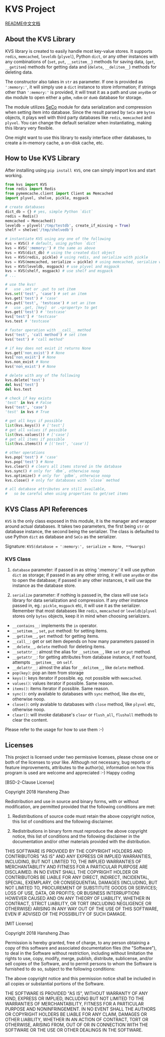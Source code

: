 # KVS Project #

[README中文文档](README.zh-CN.md)

## About the KVS Library ##

KVS library is created to easily handle most key-value stores. It supports `redis`, `memcached`, `leveldb` (`plyvel`), Python `dict`, or any other instances with any combinations of (`set`, `put`, `__setitem__`) methods for saving data, (`get`, `__getitem`) methods for getting data and (`delete`, `__delitem__`) methods for deleting data.

The constructor also takes in `str` as parameter. If one is provided as `':memory:'`, it will simply use a `dict` instance to store information; if strings other than `':memory:'` is provided, it will treat it as a path and use `anydbm` or `dbm` module to open either a `gdbm`, `ndbm` or `dumb` database for storage.

The module utilizes [SeCo](https://www.github.com/copyrighthero/SeCo) module for data serialization and compression when setting item into database. Since the result parsed by `SeCo` are `bytes` objects, it plays well with third party databases like `redis`, `memcached` and `plyvel`. You can change the default serializer when instantiating, making this library very flexible.

One might want to use this library to easily interface other databases, to create a in-memory cache, a on-disk cache, etc.

## How to Use KVS Library ##

After installing using `pip install KVS`, one can simply import kvs and start working.

```python
from kvs import KVS
from redis import Redis
from pymemcache.client import Client as Memcached
import plyvel, shelve, pickle, msgpack

# create databases
dict_db = {} # yes, simple Python `dict`
redis = Redis()
memcached = Memcached()
leveldb = plyvel('/tmp/testdb', create_if_missing = True)
shelf = shelve('/tmp/shelvedb')

# instantiate KVS using any one of the following
kvs = KVS() # default, using python `dict`
kvs = KVS(':memory:') # the same as above
kvs = KVS(dict_db) # using the created dict object
kvs = KVS(redis, pickle) # using redis, and serialize with pickle
kvs = KVS(memcached, serialize = pickle) # using memcached, serialize with pickle
kvs = KVS(leveldb, msgpack) # use plyvel and msgpack
kvs = KVS(shelf, msgpack) # use shelf and msgpack
# ...

# use the kvs!
#   use .set or .put to set item
kvs.set('test', 'case') # set an item
kvs.get('test') # 'case'
kvs.put('test', 'testcase') # set an item
#   use .get, [key]  or .<property> to get
kvs.get('test') # 'testcase'
kvs['test'] # 'testcase'
kvs.test # 'testcase`

# faster operation with __call__ method
kvs('test', 'call method') # set item
kvs('test') # 'call method'

# if key does not exist it returns None
kvs.get('non_exist') # None
kvs['non_exist'] # None
kvs.non_exist # None
kvs('non_exist') # None

# delete with any of the following
kvs.delete('test')
del kvs['test']
del kvs.test

# check if key exists
'test' in kvs # False
kvs('test', 'case')
'test' in kvs # True

# get all keys if possible
list(kvs.keys()) # ['test']
# get all values if possible
list(kvs.values()) # ['case']
# get all items if possible
list(kvs.items()) # [('test', 'case')]

# other operations
kvs.pop('test') # 'case'
kvs.pop('test') # None
kvs.clear() # clears all items stored in the database
kvs.sync() # only for `dbm`, otherwise noop
kvs.optimize() # only for `gdbm`, otherwise noop
kvs.close() # only for databases with `close` method

# all database attributes are still available,
#   so be careful when using properties to get/set items
```

## KVS Class API References ##

`KVS` is the only class exposed in this module, it is the manager and wrapper around actual databases. It takes two parameters, the first being `str` or database instance, the second being the serializer. The class is defaulted to use Python `dict` as database and `SeCo` as the serializer.

Signature: `KVS(database = ':memory:', serialize = None, **kwargs)`

### KVS Class ###

1. `database` parameter: if passed in as string ':memory:' it will use python `dict` as storage; if passed in as any other string, it will use `anydbm` or `dbm` to open the database; if passed in any other instances, it will use the instance as the database store.

2. `serialize` parameter: if nothing is passed in, the class will use `SeCo` library for data serialization and compression. If any other instance passed in, eg.: `pickle`, `msgpack` etc, it will use it as the serializer. Remember that most databases like `redis`, `memcached` or `leveldb|plyvel` stores only `bytes` objects, keep it in mind when choosing serializers. 

- `__contains__`: implements the `in` operator.
- `__setitem__`, `set`, `put` method: for setting items.
- `__getitem__`, `get` method: for getting items.
- `__call__`: get or set item depends on how many parameters passed in
- `__delete__`, `delete` method: for deleting items.
- `__setattr__`: almost the alias for `__setitem__`, like `set` or `put` method.
- `__getattr__`: for getting attributes from database instance, if not found, attempts `__getitem__` on `self`.
- `__delattr__`: almost the alias for `__delitem__`, like `delete` method.
- `pop(key)`: pop an item from storage
- `keys()`: keys iterator if possible. eg. not possible with `memcached`.
- `values()`: values iterator if possible. Same reason.
- `items()`: items iterator if possible. Same reason.
- `sync()`: only available to databases with `sync` method, like `dbm` etc, otherwise noop.
- `close()`: only avalable to databases with `close` method, like `plyvel` etc, otherwise noop.
- `clear()`: will invoke database's `clear` or `flush_all`, `flushall` methods to clear the content.

Please refer to the usage for how to use them :-)

## Licenses ##

This project is licensed under two permissive licenses, please chose one or both of the licenses to your like. Although not necessary, bug reports or feature improvements, attributes to the author(s), information on how this program is used are welcome and appreciated :-) Happy coding 

[BSD-2-Clause License]

Copyright 2018 Hansheng Zhao

Redistribution and use in source and binary forms, with or without modification, are permitted provided that the following conditions are met:

1. Redistributions of source code must retain the above copyright notice, this list of conditions and the following disclaimer.

2. Redistributions in binary form must reproduce the above copyright notice, this list of conditions and the following disclaimer in the documentation and/or other materials provided with the distribution.

THIS SOFTWARE IS PROVIDED BY THE COPYRIGHT HOLDERS AND CONTRIBUTORS "AS IS" AND ANY EXPRESS OR IMPLIED WARRANTIES, INCLUDING, BUT NOT LIMITED TO, THE IMPLIED WARRANTIES OF MERCHANTABILITY AND FITNESS FOR A PARTICULAR PURPOSE ARE DISCLAIMED. IN NO EVENT SHALL THE COPYRIGHT HOLDER OR CONTRIBUTORS BE LIABLE FOR ANY DIRECT, INDIRECT, INCIDENTAL, SPECIAL, EXEMPLARY, OR CONSEQUENTIAL DAMAGES (INCLUDING, BUT NOT LIMITED TO, PROCUREMENT OF SUBSTITUTE GOODS OR SERVICES; LOSS OF USE, DATA, OR PROFITS; OR BUSINESS INTERRUPTION) HOWEVER CAUSED AND ON ANY THEORY OF LIABILITY, WHETHER IN CONTRACT, STRICT LIABILITY, OR TORT (INCLUDING NEGLIGENCE OR OTHERWISE) ARISING IN ANY WAY OUT OF THE USE OF THIS SOFTWARE, EVEN IF ADVISED OF THE POSSIBILITY OF SUCH DAMAGE.

[MIT License]

Copyright 2018 Hansheng Zhao

Permission is hereby granted, free of charge, to any person obtaining a copy of this software and associated documentation files (the "Software"), to deal in the Software without restriction, including without limitation the rights to use, copy, modify, merge, publish, distribute, sublicense, and/or sell copies of the Software, and to permit persons to whom the Software is furnished to do so, subject to the following conditions:

The above copyright notice and this permission notice shall be included in all copies or substantial portions of the Software.

THE SOFTWARE IS PROVIDED "AS IS", WITHOUT WARRANTY OF ANY KIND, EXPRESS OR IMPLIED, INCLUDING BUT NOT LIMITED TO THE WARRANTIES OF MERCHANTABILITY, FITNESS FOR A PARTICULAR PURPOSE AND NONINFRINGEMENT. IN NO EVENT SHALL THE AUTHORS OR COPYRIGHT HOLDERS BE LIABLE FOR ANY CLAIM, DAMAGES OR OTHER LIABILITY, WHETHER IN AN ACTION OF CONTRACT, TORT OR OTHERWISE, ARISING FROM, OUT OF OR IN CONNECTION WITH THE SOFTWARE OR THE USE OR OTHER DEALINGS IN THE SOFTWARE.
